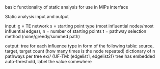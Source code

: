 basic functionality of static analysis for use in MIPs interface

Static analysis input and output

input: 
g = TE network 
s = starting point type (most influential nodes/most influential edges), 
n = number of starting points
t = pathway selection method (none/greedy/summed path)

output: 
tree for each influence type in form of the following table:
source, target, target count (how many times is the node repeated)
dictionary of n pathways per tree 
ex// {UF-TM: (edgelist1, edgelist2)}
tree has embedded auto-threshold, label the value somewhere
